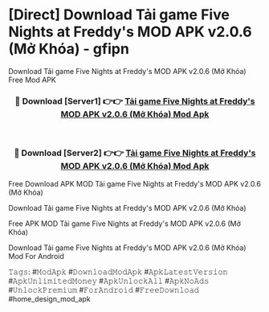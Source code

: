 # [Direct] Download Tải game Five Nights at Freddy's MOD APK v2.0.6 (Mở Khóa) - gfipn
Download Tải game Five Nights at Freddy's MOD APK v2.0.6 (Mở Khóa) Free Mod APK

<div align="center">
<h3>🔴 Download [Server1] 👉👉 <a href="https://apk-comot.site?title=Tải_game_Five_Nights_at_Freddy's_MOD_APK_v2.0.6_(Mở_Khóa)">Tải game Five Nights at Freddy's MOD APK v2.0.6 (Mở Khóa) Mod Apk</a></h3><br>

<h3>🔴 Download [Server2] 👉👉 <a href="https://apk-comot.site?title=Tải_game_Five_Nights_at_Freddy's_MOD_APK_v2.0.6_(Mở_Khóa)">Tải game Five Nights at Freddy's MOD APK v2.0.6 (Mở Khóa) Mod Apk</a></h3>
</div>


Free Download APK MOD Tải game Five Nights at Freddy's MOD APK v2.0.6 (Mở Khóa)

Download Tải game Five Nights at Freddy's MOD APK v2.0.6 (Mở Khóa) 

Free APK MOD Tải game Five Nights at Freddy's MOD APK v2.0.6 (Mở Khóa) 

Download Tải game Five Nights at Freddy's MOD APK v2.0.6 (Mở Khóa) Mod For Android

𝚃𝚊𝚐𝚜: #𝙼𝚘𝚍𝙰𝚙𝚔 #𝙳𝚘𝚠𝚗𝚕𝚘𝚊𝚍𝙼𝚘𝚍𝙰𝚙𝚔 #𝙰𝚙𝚔𝙻𝚊𝚝𝚎𝚜𝚝𝚅𝚎𝚛𝚜𝚒𝚘𝚗 #𝙰𝚙𝚔𝚄𝚗𝚕𝚒𝚖𝚒𝚝𝚎𝚍𝙼𝚘𝚗𝚎𝚢 #𝙰𝚙𝚔𝚄𝚗𝚕𝚘𝚌𝚔𝙰𝚕𝚕 #𝙰𝚙𝚔𝙽𝚘𝙰𝚍𝚜 #𝚄𝚗𝚕𝚘𝚌𝚔𝙿𝚛𝚎𝚖𝚒𝚞𝚖 #𝙵𝚘𝚛𝙰𝚗𝚍𝚛𝚘𝚒𝚍 #𝙵𝚛𝚎𝚎𝙳𝚘𝚠𝚗𝚕𝚘𝚊𝚍 #home_design_mod_apk